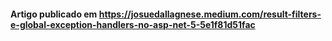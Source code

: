 #### Artigo publicado em https://josuedallagnese.medium.com/result-filters-e-global-exception-handlers-no-asp-net-5-5e1f81d51fac
